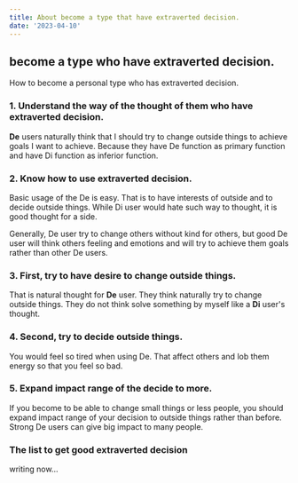 ```yaml
---
title: About become a type that have extraverted decision.
date: '2023-04-10'
---
```


## become a type who have extraverted decision.

How to become a personal type who has extraverted decision.

### 1. Understand the way of the thought of them who have extraverted decision.

**De** users naturally think that I should try to change outside things to achieve goals I want to achieve. Because they have De function as primary function and have Di function as inferior function.

### 2. Know how to use extraverted decision.

Basic usage of the De is easy. That is to have interests of outside and to decide outside things. While Di user would hate such way to thought, it is good thought for a side.  

Generally, De user try to change others without kind for others, but good De user will think others feeling and emotions and will try to achieve them goals rather than other De users.

### 3. First, try to have desire to change outside things.

That is natural thought for **De** user. They think naturally try to change outside things. They do not think solve something by myself like a **Di** user's thought.

### 4. Second, try to decide outside things.

You would feel so tired when using De. That affect others and lob them energy so that you feel so bad.

### 5. Expand impact range of the decide to more.
  
If you become to be able to change small things or less people, you should expand impact range of your decision to outside things rather than before. Strong De users can give big impact to many people.

### The list to get good extraverted decision

writing now...
